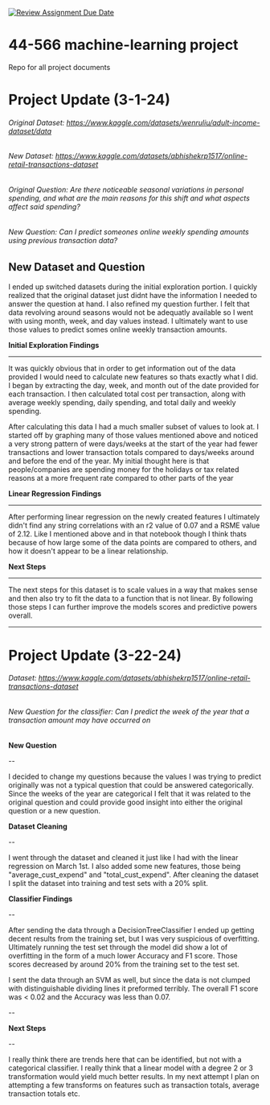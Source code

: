 [![Review Assignment Due Date](https://classroom.github.com/assets/deadline-readme-button-24ddc0f5d75046c5622901739e7c5dd533143b0c8e959d652212380cedb1ea36.svg)](https://classroom.github.com/a/7lKBcjfN)
# 44-566 machine-learning project
Repo for all project documents

# Project Update (3-1-24)

###### Original Dataset: https://www.kaggle.com/datasets/wenruliu/adult-income-dataset/data
###### New Dataset: https://www.kaggle.com/datasets/abhishekrp1517/online-retail-transactions-dataset
###### Original Question: Are there noticeable seasonal variations in personal spending, and what are the main reasons for this shift and what aspects affect said spending?
###### New Question: Can I predict someones online weekly spending amounts using previous transaction data?

**New Dataset and Question**
---
I ended up switched datasets during the initial exploration portion. I quickly realized that the original dataset just didnt have the information I needed to answer the question at hand. I also refined my question further. I felt that data revolving around seasons would not be adequatly available so I went with using month, week, and day values instead. I ultimately want to use those values to predict somes online weekly transaction amounts. 

**Initial Exploration Findings**

---
It was quickly obvious that in order to get information out of the data provided I would need to calculate new features so thats exactly what I did. I began by extracting the day, week, and month out of the date provided for each transaction. I then calculated total cost per transaction, along with average weekly spending, daily spending, and total daily and weekly spending.

After calculating this data I had a much smaller subset of values to look at. I started off by graphing many of those values mentioned above and noticed a very strong pattern of were days/weeks at the start of the year had fewer transactions and lower transaction totals compared to days/weeks around and before the end of the year. My initial thought here is that people/companies are spending money for the holidays or tax related reasons at a more frequent rate compared to other parts of the year

**Linear Regression Findings**

---
After performing linear regression on the newly created features I ultimately didn't find any string correlations with an r2 value of 0.07 and a RSME value of 2.12. Like I mentioned above and in that notebook though I think thats because of how large some of the data points are compared to others, and how it doesn't appear to be a linear relationship. 

**Next Steps**

---
The next steps for this dataset is to scale values in a way that makes sense and then also try to fit the data to a function that is not linear. By following those steps I can further improve the models scores and predictive powers overall. 

---

# Project Update (3-22-24)

###### Dataset: https://www.kaggle.com/datasets/abhishekrp1517/online-retail-transactions-dataset
###### New Question for the classifier: Can I predict the week of the year that a transaction amount may have occurred on

**New Question**

--

I decided to change my questions because the values I was trying to predict originally was not a typical question that could be answered categorically. Since the weeks of the year are categorical I felt that it was related to the original question and could provide good insight into either the original question or a new question.

**Dataset Cleaning**

--

I went through the dataset and cleaned it just like I had with the linear regression on March 1st. I also added some new features, those being "average_cust_expend" and "total_cust_expend". After cleaning the dataset I split the dataset into training and test sets with a 20% split.


**Classifier Findings**

--

After sending the data through a DecisionTreeClassifier I ended up getting decent results from the training set, but I was very suspicious of overfitting. Ultimately running the test set through the model did show a lot of overfitting in the form of a much lower Accuracy and F1 score. Those scores decreased by around 20% from the training set to the test set. 

I sent the data through an SVM as well, but since the data is not clumped with distinguishable dividing lines it preformed terribly. The overall F1 score was < 0.02 and the Accuracy was less than 0.07.

--

**Next Steps**

--

I really think there are trends here that can be identified, but not with a categorical classifier. I really think that a linear model with a degree 2 or 3 transformation would yield much better results. In my next attempt I plan on attempting a few transforms on features such as transaction totals, average transaction totals etc.





